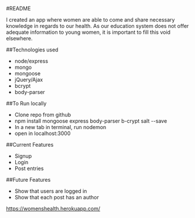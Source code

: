#README

I created an app where women are able to come and share necessary knowledge in regards to our health. As our education system does not offer adequate information to young women, it is important to fill this void elsewhere. 

##Technologies used 
- node/express 
- mongo
- mongoose
- jQuery/Ajax
- bcrypt
- body-parser

##To Run locally
- Clone repo from github 
- npm install mongoose express body-parser b-crypt salt --save
- In a new tab in terminal, run nodemon
- open in localhost:3000

##Current Features
- Signup
- Login
- Post entries

##Future Features
- Show that users are logged in
- Show that each post has an author

https://womenshealth.herokuapp.com/
